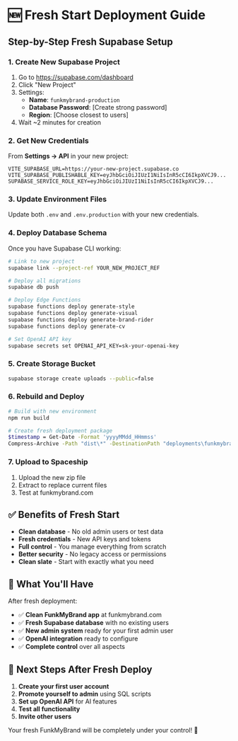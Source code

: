 # 🆕 Fresh Start Deployment Guide

## Step-by-Step Fresh Supabase Setup

### **1. Create New Supabase Project**
1. Go to https://supabase.com/dashboard
2. Click "New Project"
3. Settings:
   - **Name**: `funkmybrand-production`
   - **Database Password**: [Create strong password]
   - **Region**: [Choose closest to users]
4. Wait ~2 minutes for creation

### **2. Get New Credentials**
From **Settings → API** in your new project:
```env
VITE_SUPABASE_URL=https://your-new-project.supabase.co
VITE_SUPABASE_PUBLISHABLE_KEY=eyJhbGciOiJIUzI1NiIsInR5cCI6IkpXVCJ9...
SUPABASE_SERVICE_ROLE_KEY=eyJhbGciOiJIUzI1NiIsInR5cCI6IkpXVCJ9...
```

### **3. Update Environment Files**
Update both `.env` and `.env.production` with your new credentials.

### **4. Deploy Database Schema**
Once you have Supabase CLI working:
```bash
# Link to new project
supabase link --project-ref YOUR_NEW_PROJECT_REF

# Deploy all migrations
supabase db push

# Deploy Edge Functions
supabase functions deploy generate-style
supabase functions deploy generate-visual
supabase functions deploy generate-brand-rider
supabase functions deploy generate-cv

# Set OpenAI API key
supabase secrets set OPENAI_API_KEY=sk-your-openai-key
```

### **5. Create Storage Bucket**
```bash
supabase storage create uploads --public=false
```

### **6. Rebuild and Deploy**
```bash
# Build with new environment
npm run build

# Create fresh deployment package
$timestamp = Get-Date -Format 'yyyyMMdd_HHmmss'
Compress-Archive -Path "dist\*" -DestinationPath "deployments\funkmybrand-fresh-$timestamp.zip" -Force
```

### **7. Upload to Spaceship**
1. Upload the new zip file
2. Extract to replace current files
3. Test at funkmybrand.com

## ✅ **Benefits of Fresh Start**

- **Clean database** - No old admin users or test data
- **Fresh credentials** - New API keys and tokens
- **Full control** - You manage everything from scratch
- **Better security** - No legacy access or permissions
- **Clean slate** - Start with exactly what you need

## 🎯 **What You'll Have**

After fresh deployment:
- ✅ **Clean FunkMyBrand app** at funkmybrand.com
- ✅ **Fresh Supabase database** with no existing users
- ✅ **New admin system** ready for your first admin user
- ✅ **OpenAI integration** ready to configure
- ✅ **Complete control** over all aspects

## 🚀 **Next Steps After Fresh Deploy**

1. **Create your first user account**
2. **Promote yourself to admin** using SQL scripts
3. **Set up OpenAI API** for AI features
4. **Test all functionality**
5. **Invite other users**

Your fresh FunkMyBrand will be completely under your control! 🎸